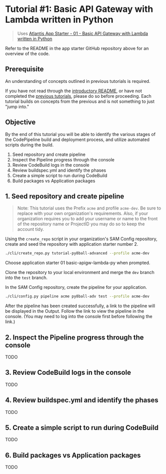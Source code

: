 # Tutorial #1: Basic API Gateway with Lambda written in Python

> Uses [Atlantis App Starter - 01 - Basic API Gateway with Lambda written in Python](https://github.com/63Klabs/atlantis-starter-01-basic-apigw-lambda-py)

Refer to the README in the app starter GitHub repository above for an overview of the code.

## Prerequisite

An understanding of concepts outlined in previous tutorials is required.

If you have not read through the [introductory README](../../README.md), or have not completed the [previous tutorials](../../README.md#tutorials), please do so before proceeding. Each tutorial builds on concepts from the previous and is not something to just "jump into."

## Objective

By the end of this tutorial you will be able to identify the various stages of the CodePipeline build and deployment process, and utilize automated scripts during the build.

1. Seed repository and create pipeline
2. Inspect the Pipeline progress through the console
3. Review CodeBuild logs in the console
4. Review buildspec.yml and identify the phases
5. Create a simple script to run during CodeBuild
6. Build packages vs Application packages

## 1. Seed repository and create pipeline

> Note: This tutorial uses the Prefix `acme` and profile `acme-dev`. Be sure to replace with your own organization's requirements. Also, if your organization requires you to add your username or name to the front of the repository name or ProjectID you may do so to keep the account tidy.

Using the `create_repo` script in your organization's SAM Config repository, create and seed the repository with application starter number 2.

```bash
./cli/create_repo.py tutorial-py8ball-advanced --profile acme-dev
```

Choose application starter 01 basic-apigw-lambda-py when prompted.

Clone the repository to your local environment and merge the `dev` branch into the `test` branch.

In the SAM Config repository, create the pipeline for your application.

```bash
./cli/config.py pipeline acme py8ball-adv test --profile acme-dev
```

After the pipeline has been created successfully, a link to the pipeline will be displayed in the Output. Follow the link to view the pipeline in the console. (You may need to log into the console first before following the link.)

## 2. Inspect the Pipeline progress through the console

TODO

## 3. Review CodeBuild logs in the console

TODO

## 4. Review buildspec.yml and identify the phases

TODO

## 5. Create a simple script to run during CodeBuild

TODO

## 6. Build packages vs Application packages

TODO
